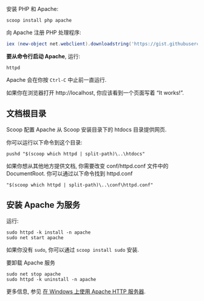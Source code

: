 安装 PHP 和 Apache:

```command line
scoop install php apache
```

向 Apache 注册 PHP 处理程序:

```powershell
iex (new-object net.webclient).downloadstring('https://gist.githubusercontent.com/nilkesede/c98a275b80b6d373131df82eaba96c63/raw/apache-php-init.ps1')
```

**要从命令行启动 Apache**, 运行:

```command line
httpd
```

Apache 会在你按 `Ctrl-C` 中止前一直运行.

如果你在浏览器打开 http://localhost, 你应该看到一个页面写着 &ldquo;It works!&rdquo;.

## 文档根目录

Scoop 配置 Apache 从 Scoop 安装目录下的 htdocs 目录提供网页.

你可以运行以下命令到这个目录:

```command line 
pushd "$(scoop which httpd | split-path)\..\htdocs"
```

如果你想从其他地方提供文档, 你需要改变 conf/httpd.conf 文件中的 DocumentRoot. 你可以通过以下命令找到 httpd.conf

```command line
"$(scoop which httpd | split-path)\..\conf\httpd.conf"
```

## 安装 Apache 为服务

运行:

```command line
sudo httpd -k install -n apache
sudo net start apache
```

如果你没有 `sudo`, 你可以通过 `scoop install sudo` 安装.

要卸载 Apache 服务

```command line
sudo net stop apache
sudo httpd -k uninstall -n apache
```

更多信息, 参见 [在 Windows 上使用 Apache HTTP 服务器](http://httpd.apache.org/docs/current/platform/windows.html).
